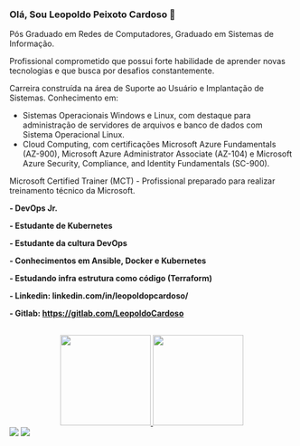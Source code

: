 ### Olá, Sou Leopoldo Peixoto Cardoso 👋 ###

Pós Graduado em Redes de Computadores, Graduado em Sistemas de Informação.

Profissional comprometido que possui forte habilidade de aprender novas tecnologias e que busca por desafios constantemente.

Carreira construída na área de Suporte ao Usuário e Implantação de Sistemas.
Conhecimento em:
- Sistemas Operacionais Windows e Linux, com destaque para administração de servidores de arquivos e banco de dados com Sistema Operacional Linux.
- Cloud Computing, com certificações Microsoft Azure Fundamentals (AZ-900), Microsoft Azure Administrator Associate (AZ-104) e Microsoft Azure Security, Compliance, and Identity Fundamentals (SC-900).

Microsoft Certified Trainer (MCT) - Profissional preparado para realizar treinamento técnico da Microsoft.


**- DevOps Jr.**

**- Estudante de Kubernetes**

**- Estudante da cultura DevOps**

**- Conhecimentos em Ansible, Docker e Kubernetes**

**- Estudando infra estrutura como código (Terraform)** 

**- Linkedin: linkedin.com/in/leopoldopcardoso/**

**- Gitlab: https://gitlab.com/LeopoldoCardoso**
  
  ##

<div align="center">
  <a href="https://github.com/leopoldocardoso">
  <img height="160em" src="https://github-readme-stats.vercel.app/api?username=leopoldocardoso&show_icons=true&theme=dark&include_all_commits=true&count_private=true"/>
  <img height="160em" src="https://github-readme-stats.vercel.app/api/top-langs/?username=leopoldocardoso&layout=compact&langs_count=7&theme=dark"/>
</div>
  
  <div> 
   <a href="https://www.youtube.com/channel/UCoyjHY3F8x62xXyPH-RIWFQ" target="_blank"><img src="https://img.shields.io/badge/YouTube-FF0000?style=for-the-badge&logo=youtube&logoColor=white" target="_blank"></a>
  <a href="https://www.linkedin.com/in/leopoldopcardoso" target="_blank"><img src="https://img.shields.io/badge/-LinkedIn-%230077B5?style=for-the-badge&logo=linkedin&logoColor=white" target="_blank"></a> 
